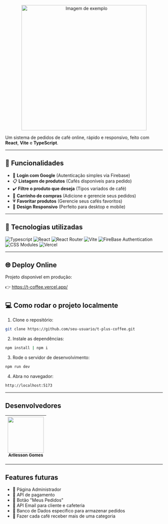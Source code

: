 <p align="center">
  <img src="https://github.com/user-attachments/assets/fa854304-f260-4292-8b91-402360e6b447" alt="Imagem de exemplo" width="400"/>
</p>



Um sistema de pedidos de café online, rápido e responsivo, feito com **React**, **Vite** e **TypeScript**.

---

## 📌 Funcionalidades

- 🔑 **Login com Google** (Autenticação simples via Firebase)
- 📋 **Listagem de produtos** (Cafés disponíveis para pedido)
- ✔️ **Filtre o produto que deseja** (Tipos variados de café)
- 🛒 **Carrinho de compras** (Adicione e gerencie seus pedidos)
- 💗 **Favoritar produtos** (Gerencie seus cafés favoritos)
- 📱 **Design Responsivo** (Perfeito para desktop e mobile)

---

## 🚀 Tecnologias utilizadas

![Typescript](https://img.shields.io/badge/-Typescript-lightblue?style=for-the-badge&logo=typescript)
![React](https://img.shields.io/badge/-React-blue?style=for-the-badge&logo=react)
![React Router](https://img.shields.io/badge/-React%20Router-orange?style=for-the-badge&logo=react-router)
![Vite](https://img.shields.io/badge/-Vite-lightblue?style=for-the-badge&logo=vite)
![FireBase Authentication](https://img.shields.io/badge/-Firebase-orange?style=for-the-badge&logo=firebase)
![CSS Modules](https://img.shields.io/badge/-cssmodules-darkpurple?style=for-the-badge&logo=css)
![Vercel](https://img.shields.io/badge/-vercel-black?style=for-the-badge&logo=vercel)

---

## 🌐 Deploy Online

Projeto disponível em produção:

👉 https://t-coffee.vercel.app/

## 💻 Como rodar o projeto localmente

1. Clone o repositório:

```bash
git clone https://github.com/seu-usuario/t-plus-coffee.git

```
2. Instale as dependências:

```bash
npm install | npm i 
```

3. Rode o servidor de desenvolvimento:

```bash
npm run dev
```

4. Abra no navegador:

```bash
http://localhost:5173
```

----

## Desenvolvedores

| [<img loading="lazy" src="https://avatars.githubusercontent.com/u/120507007?v=4" width=115><br><sub>Arllesson Gomes</sub>](https://github.com/arllekws) | 
| :---: |
----
## Features futuras 

- 📝 Página Administrador
- 📝 API de pagamento
- 📝 Botão "Meus Pedidos"
- 📝 API Email para cliente e cafeteria
- 📝 Banco de Dados especifico para armazenar pedidos
- 📝 Fazer cada café receber mais de uma categoria

